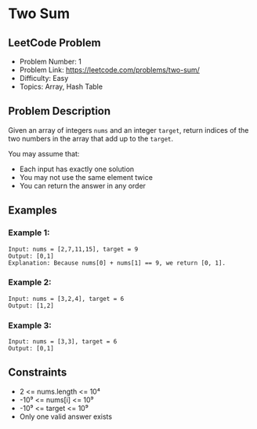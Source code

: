 # Two Sum

## LeetCode Problem
- Problem Number: 1
- Problem Link: https://leetcode.com/problems/two-sum/
- Difficulty: Easy
- Topics: Array, Hash Table

## Problem Description
Given an array of integers `nums` and an integer `target`, return indices of the two numbers in the array that add up to the `target`.

You may assume that:
- Each input has exactly one solution
- You may not use the same element twice
- You can return the answer in any order

## Examples

### Example 1:
```
Input: nums = [2,7,11,15], target = 9
Output: [0,1]
Explanation: Because nums[0] + nums[1] == 9, we return [0, 1].
```

### Example 2:
```
Input: nums = [3,2,4], target = 6
Output: [1,2]
```

### Example 3:
```
Input: nums = [3,3], target = 6
Output: [0,1]
```

## Constraints
- 2 <= nums.length <= 10⁴
- -10⁹ <= nums[i] <= 10⁹
- -10⁹ <= target <= 10⁹
- Only one valid answer exists